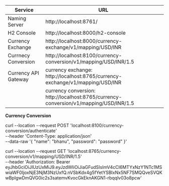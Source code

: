 
|Service                        |URL                                                                                    |
|-------------------------------|---------------------------------------------------------------------------------------|
|Naming Server                  |http://localhost:8761/                                                                 |
|H2 Console                     |http://localhost:8000/h2-console                                                       |
|Currency Exchange              |http://localhost:8000/currency-exchange/v1/mapping/USD/INR                             |
|Currnecy Conversion            |http://localhost:8100/currency-conversion/v1/mapping/USD/INR/1.5                       |
|Currency API Gateway           |currency exchange: http://localhost:8765/currency-exchange/v1/mapping/USD/INR          |
|                               |currency conversion: http://localhost:8765/currency-conversion/v1/mapping/USD/INR/1.5  |                                                          

**Currency Conversion**

curl --location --request POST 'localhost:8100/currency-conversion/authenticate' \
--header 'Content-Type: application/json' \
--data-raw '{
    "name": "bhanu",
    "password": "password"
}'

curl --location --request GET 'localhost:8765/currency-conversion/v1/mapping/USD/INR/1.5' \
--header 'Authorization: Bearer eyJhbGciOiJIUzUxMiJ9.eyJzdWIiOiJiaGFudSIsImV4cCI6MTYxNzY1NTc1MSwiaWF0IjoxNjE3NjM3NzUxfQ.nVSbKdx4g5fYetYSBIxNx5NF7SMQQveSVQKwBpIgwDmQVG0ic2s3satemvKvocGkEknAKGN1-rbqqlv03o8pcw'

